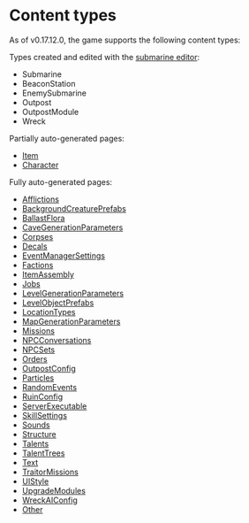 # Content types
As of v0.17.12.0, the game supports the following content types:

Types created and edited with the [submarine editor](../Editors/SubmarineEditor.md):
- Submarine
- BeaconStation
- EnemySubmarine
- Outpost
- OutpostModule
- Wreck

Partially auto-generated pages:
- [Item](../ContentTypes/Item.md)
- [Character](../ContentTypes/Character.md)

Fully auto-generated pages:
- [Afflictions](../ContentTypes/Afflictions.md)
- [BackgroundCreaturePrefabs](../ContentTypes/BackgroundCreaturePrefabs.md)
- [BallastFlora](../ContentTypes/BallastFlora.md)
- [CaveGenerationParameters](../ContentTypes/CaveGenerationParameters.md)
- [Corpses](../ContentTypes/Corpses.md)
- [Decals](../ContentTypes/Decals.md)
- [EventManagerSettings](../ContentTypes/EventManagerSettings.md)
- [Factions](../ContentTypes/Factions.md)
- [ItemAssembly](../ContentTypes/ItemAssembly.md)
- [Jobs](../ContentTypes/Jobs.md)
- [LevelGenerationParameters](../ContentTypes/LevelGenerationParameters.md)
- [LevelObjectPrefabs](../ContentTypes/LevelObjectPrefabs.md)
- [LocationTypes](../ContentTypes/LocationTypes.md)
- [MapGenerationParameters](../ContentTypes/MapGenerationParameters.md)
- [Missions](../ContentTypes/Missions.md)
- [NPCConversations](../ContentTypes/NPCConversations.md)
- [NPCSets](../ContentTypes/NPCSets.md)
- [Orders](../ContentTypes/Orders.md)
- [OutpostConfig](../ContentTypes/OutpostConfig.md)
- [Particles](../ContentTypes/Particles.md)
- [RandomEvents](../ContentTypes/RandomEvents.md)
- [RuinConfig](../ContentTypes/RuinConfig.md)
- [ServerExecutable](../ContentTypes/ServerExecutable.md)
- [SkillSettings](../ContentTypes/SkillSettings.md)
- [Sounds](../ContentTypes/Sounds.md)
- [Structure](../ContentTypes/Structure.md)
- [Talents](../ContentTypes/Talents.md)
- [TalentTrees](../ContentTypes/TalentTrees.md)
- [Text](../ContentTypes/Text.md)
- [TraitorMissions](../ContentTypes/TraitorMissions.md)
- [UIStyle](../ContentTypes/UIStyle.md)
- [UpgradeModules](../ContentTypes/UpgradeModules.md)
- [WreckAIConfig](../ContentTypes/WreckAIConfig.md)
- [Other](../ContentTypes/Other.md)
